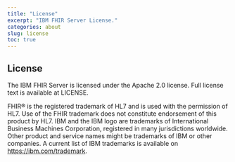 ```yaml
---
title: "License"
excerpt: "IBM FHIR Server License."
categories: about
slug: license
toc: true
---
```


## License

The IBM FHIR Server is licensed under the Apache 2.0 license. Full license text is available at LICENSE.

FHIR® is the registered trademark of HL7 and is used with the permission of HL7. Use of the FHIR trademark does not constitute endorsement of this product by HL7. IBM and the IBM logo are trademarks of International Business Machines Corporation, registered in many jurisdictions worldwide. Other product and service names might be trademarks of IBM or other companies. A current list of IBM trademarks is available on https://ibm.com/trademark.

